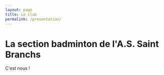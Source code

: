 ```yaml
---
layout: page
title: Le club
permalink: /presentation/
---
```


# La section badminton de l'A.S. Saint Branchs

C'est nous !
